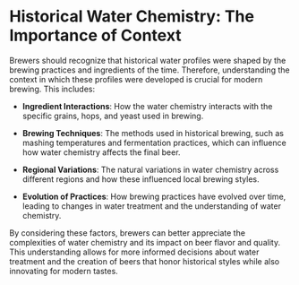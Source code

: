 # Historical Water Chemistry: The Importance of Context

Brewers should recognize that historical water profiles were shaped by the brewing practices and ingredients of the time. Therefore, understanding the context in which these profiles were developed is crucial for modern brewing. This includes:

- **Ingredient Interactions**: How the water chemistry interacts with the specific grains, hops, and yeast used in brewing.

- **Brewing Techniques**: The methods used in historical brewing, such as mashing temperatures and fermentation practices, which can influence how water chemistry affects the final beer.

- **Regional Variations**: The natural variations in water chemistry across different regions and how these influenced local brewing styles.

- **Evolution of Practices**: How brewing practices have evolved over time, leading to changes in water treatment and the understanding of water chemistry.

By considering these factors, brewers can better appreciate the complexities of water chemistry and its impact on beer flavor and quality. This understanding allows for more informed decisions about water treatment and the creation of beers that honor historical styles while also innovating for modern tastes.
